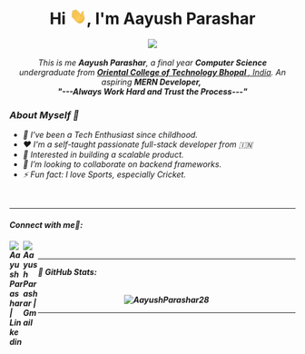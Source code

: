 <h1 align="center">Hi <img src="https://raw.githubusercontent.com/ABSphreak/ABSphreak/master/gifs/Hi.gif" width="30px">, I'm Aayush Parashar</h1>
<p align="center">
  <a href="https://github.com/AayushParashar28/readme-typing-svg"><img src="https://readme-typing-svg.herokuapp.com?lines=Computer+Science+Undergraduate&center=true&width=500&height=50"></a>
</p>

<p align="center">
  <em>
    This is me <b>Aayush Parashar</b>, a final year <b>Computer Science</b> undergraduate from <a href="https://oistbpl.com/oct-bhopal/"> <b>Oriental College of Technology Bhopal </b>, India</a>.
    An aspiring <b>MERN Developer,</b>&nbsp;
  <br>
  <b><i>"---Always Work Hard and Trust the Process---"</i></b>
</p>

<h3>About Myself 🧑</h3>

- 🧞 I've been a Tech Enthusiast since childhood.
- ❤️ I'm a self-taught passionate full-stack developer from 🇮🇳
- 👀 Interested in building a scalable product.
- 🌱 I’m looking to collaborate on backend frameworks.
- ⚡ Fun fact: I love Sports, especially Cricket.
<br>

---

<h4> Connect with me🤝: <h4>
  </hr>
  <a href="https://www.linkedin.com/in/aayushparashar/">
   <img align="left" alt=" Aayush Parashar | Linkedin" width="24px" src="https://www.vectorlogo.zone/logos/linkedin/linkedin-icon.svg" />
  </a>
  <a href="mailto:ayushparashar6203@gmail.com">
    <img align="left" alt="Aayush Parashar | Gmail" width="26px" src="https://www.vectorlogo.zone/logos/gmail/gmail-icon.svg" />
  </a>
<br>

----

<summary>
 📔 GitHub Stats:
</summary>
<br>
<!-- <p align="center">
  <a href="https://github.com/AayushParashar28">
    <img align="center"  height="175px" src="https://github-readme-stats.vercel.app/api?username=AayushParashar28&show_icons=true&hide_border=true&title_color=94b4a4&amp&icon_color=FFFFFF&amp&text_color=FFFFFF&amp&bg_color=000000&count_private=true&include_all_commits=true"/>
  </a>
  <a href="https://github.com/AayushParashar28">
    <img align="center" height="175px"  src="https://github-readme-stats.vercel.app/api/top-langs/?username=AayushParashar28&text_color=FFFFFF&bg_color=000000&title_color=94b4a4&langs_count=15&layout=compact&hide_border=true" />
  </a> -->
</p>
  <p align="center">
    <img align="center" src="https://github-readme-streak-stats.herokuapp.com/?user=AayushParashar28&text_color=FFFFFF&bg_color=000000&title_color=94b4a4&langs_count=15&layout=compact&hide_border=False" alt="AayushParashar28" /></p>

---
  
